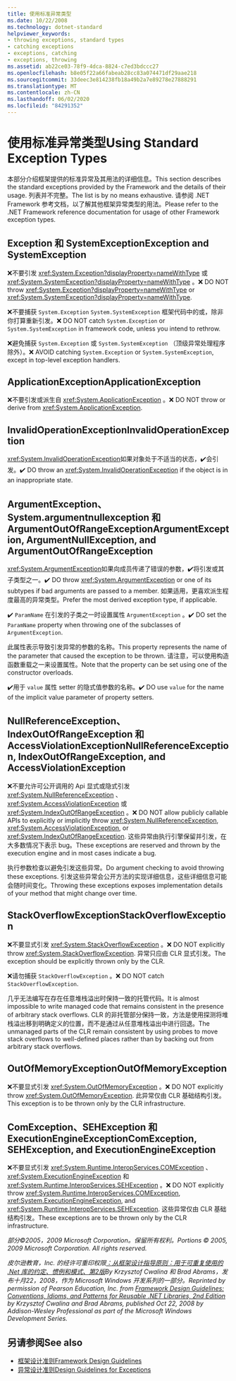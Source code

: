 ```yaml
---
title: 使用标准异常类型
ms.date: 10/22/2008
ms.technology: dotnet-standard
helpviewer_keywords:
- throwing exceptions, standard types
- catching exceptions
- exceptions, catching
- exceptions, throwing
ms.assetid: ab22ce03-78f9-4dca-8824-c7ed3bdccc27
ms.openlocfilehash: b8e05f22a66fabeab28cc83a074471df29aae218
ms.sourcegitcommit: 33deec3e814238fb18a49b2a7e89278e27888291
ms.translationtype: MT
ms.contentlocale: zh-CN
ms.lasthandoff: 06/02/2020
ms.locfileid: "84291352"
---
```

# <a name="using-standard-exception-types"></a><span data-ttu-id="a2221-102">使用标准异常类型</span><span class="sxs-lookup"><span data-stu-id="a2221-102">Using Standard Exception Types</span></span>
<span data-ttu-id="a2221-103">本部分介绍框架提供的标准异常及其用法的详细信息。</span><span class="sxs-lookup"><span data-stu-id="a2221-103">This section describes the standard exceptions provided by the Framework and the details of their usage.</span></span> <span data-ttu-id="a2221-104">列表并不完整。</span><span class="sxs-lookup"><span data-stu-id="a2221-104">The list is by no means exhaustive.</span></span> <span data-ttu-id="a2221-105">请参阅 .NET Framework 参考文档，以了解其他框架异常类型的用法。</span><span class="sxs-lookup"><span data-stu-id="a2221-105">Please refer to the .NET Framework reference documentation for usage of other Framework exception types.</span></span>

## <a name="exception-and-systemexception"></a><span data-ttu-id="a2221-106">Exception 和 SystemException</span><span class="sxs-lookup"><span data-stu-id="a2221-106">Exception and SystemException</span></span>
 <span data-ttu-id="a2221-107">❌不要引发 <xref:System.Exception?displayProperty=nameWithType> 或 <xref:System.SystemException?displayProperty=nameWithType> 。</span><span class="sxs-lookup"><span data-stu-id="a2221-107">❌ DO NOT throw <xref:System.Exception?displayProperty=nameWithType> or <xref:System.SystemException?displayProperty=nameWithType>.</span></span>

 <span data-ttu-id="a2221-108">❌不要捕获 `System.Exception` `System.SystemException` 框架代码中的或，除非你打算重新引发。</span><span class="sxs-lookup"><span data-stu-id="a2221-108">❌ DO NOT catch `System.Exception` or `System.SystemException` in framework code, unless you intend to rethrow.</span></span>

 <span data-ttu-id="a2221-109">❌避免捕获 `System.Exception` 或 `System.SystemException` （顶级异常处理程序除外）。</span><span class="sxs-lookup"><span data-stu-id="a2221-109">❌ AVOID catching `System.Exception` or `System.SystemException`, except in top-level exception handlers.</span></span>

## <a name="applicationexception"></a><span data-ttu-id="a2221-110">ApplicationException</span><span class="sxs-lookup"><span data-stu-id="a2221-110">ApplicationException</span></span>
 <span data-ttu-id="a2221-111">❌不要引发或派生自 <xref:System.ApplicationException> 。</span><span class="sxs-lookup"><span data-stu-id="a2221-111">❌ DO NOT throw or derive from <xref:System.ApplicationException>.</span></span>

## <a name="invalidoperationexception"></a><span data-ttu-id="a2221-112">InvalidOperationException</span><span class="sxs-lookup"><span data-stu-id="a2221-112">InvalidOperationException</span></span>
 <span data-ttu-id="a2221-113"><xref:System.InvalidOperationException>如果对象处于不适当的状态，✔️会引发。</span><span class="sxs-lookup"><span data-stu-id="a2221-113">✔️ DO throw an <xref:System.InvalidOperationException> if the object is in an inappropriate state.</span></span>

## <a name="argumentexception-argumentnullexception-and-argumentoutofrangeexception"></a><span data-ttu-id="a2221-114">ArgumentException、System.argumentnullexception 和 ArgumentOutOfRangeException</span><span class="sxs-lookup"><span data-stu-id="a2221-114">ArgumentException, ArgumentNullException, and ArgumentOutOfRangeException</span></span>
 <span data-ttu-id="a2221-115"><xref:System.ArgumentException>如果向成员传递了错误的参数，✔️将引发或其子类型之一。</span><span class="sxs-lookup"><span data-stu-id="a2221-115">✔️ DO throw <xref:System.ArgumentException> or one of its subtypes if bad arguments are passed to a member.</span></span> <span data-ttu-id="a2221-116">如果适用，更喜欢派生程度最高的异常类型。</span><span class="sxs-lookup"><span data-stu-id="a2221-116">Prefer the most derived exception type, if applicable.</span></span>

 <span data-ttu-id="a2221-117">✔️ `ParamName` 在引发的子类之一时设置属性 `ArgumentException` 。</span><span class="sxs-lookup"><span data-stu-id="a2221-117">✔️ DO set the `ParamName` property when throwing one of the subclasses of `ArgumentException`.</span></span>

 <span data-ttu-id="a2221-118">此属性表示导致引发异常的参数的名称。</span><span class="sxs-lookup"><span data-stu-id="a2221-118">This property represents the name of the parameter that caused the exception to be thrown.</span></span> <span data-ttu-id="a2221-119">请注意，可以使用构造函数重载之一来设置属性。</span><span class="sxs-lookup"><span data-stu-id="a2221-119">Note that the property can be set using one of the constructor overloads.</span></span>

 <span data-ttu-id="a2221-120">✔️用于 `value` 属性 setter 的隐式值参数的名称。</span><span class="sxs-lookup"><span data-stu-id="a2221-120">✔️ DO use `value` for the name of the implicit value parameter of property setters.</span></span>

## <a name="nullreferenceexception-indexoutofrangeexception-and-accessviolationexception"></a><span data-ttu-id="a2221-121">NullReferenceException、IndexOutOfRangeException 和 AccessViolationException</span><span class="sxs-lookup"><span data-stu-id="a2221-121">NullReferenceException, IndexOutOfRangeException, and AccessViolationException</span></span>
 <span data-ttu-id="a2221-122">❌不要允许可公开调用的 Api 显式或隐式引发 <xref:System.NullReferenceException> 、 <xref:System.AccessViolationException> 或 <xref:System.IndexOutOfRangeException> 。</span><span class="sxs-lookup"><span data-stu-id="a2221-122">❌ DO NOT allow publicly callable APIs to explicitly or implicitly throw <xref:System.NullReferenceException>, <xref:System.AccessViolationException>, or <xref:System.IndexOutOfRangeException>.</span></span> <span data-ttu-id="a2221-123">这些异常由执行引擎保留并引发，在大多数情况下表示 bug。</span><span class="sxs-lookup"><span data-stu-id="a2221-123">These exceptions are reserved and thrown by the execution engine and in most cases indicate a bug.</span></span>

 <span data-ttu-id="a2221-124">执行参数检查以避免引发这些异常。</span><span class="sxs-lookup"><span data-stu-id="a2221-124">Do argument checking to avoid throwing these exceptions.</span></span> <span data-ttu-id="a2221-125">引发这些异常会公开方法的实现详细信息，这些详细信息可能会随时间变化。</span><span class="sxs-lookup"><span data-stu-id="a2221-125">Throwing these exceptions exposes implementation details of your method that might change over time.</span></span>

## <a name="stackoverflowexception"></a><span data-ttu-id="a2221-126">StackOverflowException</span><span class="sxs-lookup"><span data-stu-id="a2221-126">StackOverflowException</span></span>
 <span data-ttu-id="a2221-127">❌不要显式引发 <xref:System.StackOverflowException> 。</span><span class="sxs-lookup"><span data-stu-id="a2221-127">❌ DO NOT explicitly throw <xref:System.StackOverflowException>.</span></span> <span data-ttu-id="a2221-128">异常只应由 CLR 显式引发。</span><span class="sxs-lookup"><span data-stu-id="a2221-128">The exception should be explicitly thrown only by the CLR.</span></span>

 <span data-ttu-id="a2221-129">❌请勿捕获 `StackOverflowException` 。</span><span class="sxs-lookup"><span data-stu-id="a2221-129">❌ DO NOT catch `StackOverflowException`.</span></span>

 <span data-ttu-id="a2221-130">几乎无法编写在存在任意堆栈溢出时保持一致的托管代码。</span><span class="sxs-lookup"><span data-stu-id="a2221-130">It is almost impossible to write managed code that remains consistent in the presence of arbitrary stack overflows.</span></span> <span data-ttu-id="a2221-131">CLR 的非托管部分保持一致，方法是使用探测将堆栈溢出移到明确定义的位置，而不是通过从任意堆栈溢出中进行回退。</span><span class="sxs-lookup"><span data-stu-id="a2221-131">The unmanaged parts of the CLR remain consistent by using probes to move stack overflows to well-defined places rather than by backing out from arbitrary stack overflows.</span></span>

## <a name="outofmemoryexception"></a><span data-ttu-id="a2221-132">OutOfMemoryException</span><span class="sxs-lookup"><span data-stu-id="a2221-132">OutOfMemoryException</span></span>
 <span data-ttu-id="a2221-133">❌不要显式引发 <xref:System.OutOfMemoryException> 。</span><span class="sxs-lookup"><span data-stu-id="a2221-133">❌ DO NOT explicitly throw <xref:System.OutOfMemoryException>.</span></span> <span data-ttu-id="a2221-134">此异常仅由 CLR 基础结构引发。</span><span class="sxs-lookup"><span data-stu-id="a2221-134">This exception is to be thrown only by the CLR infrastructure.</span></span>

## <a name="comexception-sehexception-and-executionengineexception"></a><span data-ttu-id="a2221-135">ComException、SEHException 和 ExecutionEngineException</span><span class="sxs-lookup"><span data-stu-id="a2221-135">ComException, SEHException, and ExecutionEngineException</span></span>
 <span data-ttu-id="a2221-136">❌不要显式引发 <xref:System.Runtime.InteropServices.COMException> 、 <xref:System.ExecutionEngineException> 和 <xref:System.Runtime.InteropServices.SEHException> 。</span><span class="sxs-lookup"><span data-stu-id="a2221-136">❌ DO NOT explicitly throw <xref:System.Runtime.InteropServices.COMException>,  <xref:System.ExecutionEngineException>, and <xref:System.Runtime.InteropServices.SEHException>.</span></span> <span data-ttu-id="a2221-137">这些异常仅由 CLR 基础结构引发。</span><span class="sxs-lookup"><span data-stu-id="a2221-137">These exceptions are to be thrown only by the CLR infrastructure.</span></span>

 <span data-ttu-id="a2221-138">*部分©2005，2009 Microsoft Corporation。保留所有权利。*</span><span class="sxs-lookup"><span data-stu-id="a2221-138">*Portions © 2005, 2009 Microsoft Corporation. All rights reserved.*</span></span>

 <span data-ttu-id="a2221-139">*皮尔逊教育，Inc. 的经许可重印权限[：从框架设计指导原则：用于可重复使用的 .Net 库的约定、惯例和模式、第2版](https://www.informit.com/store/framework-design-guidelines-conventions-idioms-and-9780321545619)By Krzysztof Cwalina 和 Brad Abrams，发布十月22，2008，作为 Microsoft Windows 开发系列的一部分。*</span><span class="sxs-lookup"><span data-stu-id="a2221-139">*Reprinted by permission of Pearson Education, Inc. from [Framework Design Guidelines: Conventions, Idioms, and Patterns for Reusable .NET Libraries, 2nd Edition](https://www.informit.com/store/framework-design-guidelines-conventions-idioms-and-9780321545619) by Krzysztof Cwalina and Brad Abrams, published Oct 22, 2008 by Addison-Wesley Professional as part of the Microsoft Windows Development Series.*</span></span>

## <a name="see-also"></a><span data-ttu-id="a2221-140">另请参阅</span><span class="sxs-lookup"><span data-stu-id="a2221-140">See also</span></span>

- [<span data-ttu-id="a2221-141">框架设计准则</span><span class="sxs-lookup"><span data-stu-id="a2221-141">Framework Design Guidelines</span></span>](index.md)
- [<span data-ttu-id="a2221-142">异常设计准则</span><span class="sxs-lookup"><span data-stu-id="a2221-142">Design Guidelines for Exceptions</span></span>](exceptions.md)
